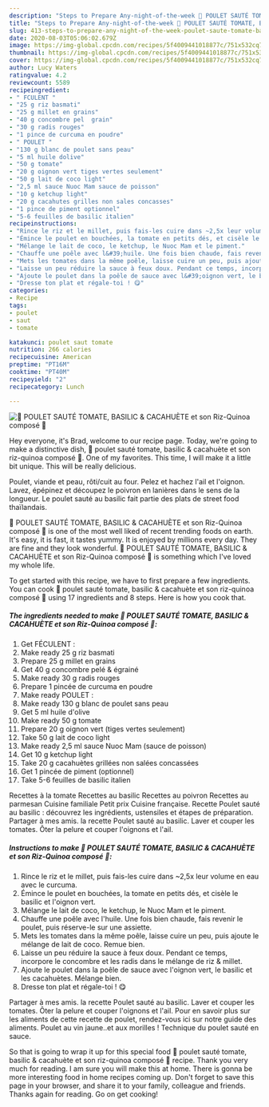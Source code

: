 ```yaml
---
description: "Steps to Prepare Any-night-of-the-week 🍅 POULET SAUTÉ TOMATE, BASILIC &amp;amp; CACAHUÈTE et son Riz-Quinoa composé 🍅"
title: "Steps to Prepare Any-night-of-the-week 🍅 POULET SAUTÉ TOMATE, BASILIC &amp;amp; CACAHUÈTE et son Riz-Quinoa composé 🍅"
slug: 413-steps-to-prepare-any-night-of-the-week-poulet-saute-tomate-basilic-and-amp-cacahuete-et-son-riz-quinoa-compose
date: 2020-08-03T05:06:02.679Z
image: https://img-global.cpcdn.com/recipes/5f4009441018877c/751x532cq70/🍅-poulet-saute-tomate-basilic-cacahuete-et-son-riz-quinoa-compose-🍅-photo-principale-de-la-recette.jpg
thumbnail: https://img-global.cpcdn.com/recipes/5f4009441018877c/751x532cq70/🍅-poulet-saute-tomate-basilic-cacahuete-et-son-riz-quinoa-compose-🍅-photo-principale-de-la-recette.jpg
cover: https://img-global.cpcdn.com/recipes/5f4009441018877c/751x532cq70/🍅-poulet-saute-tomate-basilic-cacahuete-et-son-riz-quinoa-compose-🍅-photo-principale-de-la-recette.jpg
author: Lucy Waters
ratingvalue: 4.2
reviewcount: 5589
recipeingredient:
- " FCULENT "
- "25 g riz basmati"
- "25 g millet en grains"
- "40 g concombre pel  grain"
- "30 g radis rouges"
- "1 pince de curcuma en poudre"
- " POULET "
- "130 g blanc de poulet sans peau"
- "5 ml huile dolive"
- "50 g tomate"
- "20 g oignon vert tiges vertes seulement"
- "50 g lait de coco light"
- "2,5 ml sauce Nuoc Mam sauce de poisson"
- "10 g ketchup light"
- "20 g cacahutes grilles non sales concasses"
- "1 pince de piment optionnel"
- "5-6 feuilles de basilic italien"
recipeinstructions:
- "Rince le riz et le millet, puis fais-les cuire dans ~2,5x leur volume en eau avec le curcuma."
- "Émince le poulet en bouchées, la tomate en petits dés, et cisèle le basilic et l&#39;oignon vert."
- "Mélange le lait de coco, le ketchup, le Nuoc Mam et le piment."
- "Chauffe une poêle avec l&#39;huile. Une fois bien chaude, fais revenir le poulet, puis réserve-le sur une assiette."
- "Mets les tomates dans la même poêle, laisse cuire un peu, puis ajoute le mélange de lait de coco. Remue bien."
- "Laisse un peu réduire la sauce à feux doux. Pendant ce temps, incorpore le concombre et les radis dans le mélange de riz &amp; millet."
- "Ajoute le poulet dans la poêle de sauce avec l&#39;oignon vert, le basilic et les cacahuètes. Mélange bien."
- "Dresse ton plat et régale-toi ! 😋"
categories:
- Recipe
tags:
- poulet
- saut
- tomate

katakunci: poulet saut tomate 
nutrition: 266 calories
recipecuisine: American
preptime: "PT16M"
cooktime: "PT40M"
recipeyield: "2"
recipecategory: Lunch

---
```



![🍅 POULET SAUTÉ TOMATE, BASILIC &amp; CACAHUÈTE et son Riz-Quinoa composé 🍅](https://img-global.cpcdn.com/recipes/5f4009441018877c/751x532cq70/🍅-poulet-saute-tomate-basilic-cacahuete-et-son-riz-quinoa-compose-🍅-photo-principale-de-la-recette.jpg)

Hey everyone, it's Brad, welcome to our recipe page. Today, we're going to make a distinctive dish, 🍅 poulet sauté tomate, basilic &amp; cacahuète et son riz-quinoa composé 🍅. One of my favorites. This time, I will make it a little bit unique. This will be really delicious.

Poulet, viande et peau, rôti/cuit au four. Pelez et hachez l&#39;ail et l&#39;oignon. Lavez, épépinez et découpez le poivron en lanières dans le sens de la longueur. Le poulet sauté au basilic fait partie des plats de street food thaïlandais.

🍅 POULET SAUTÉ TOMATE, BASILIC &amp; CACAHUÈTE et son Riz-Quinoa composé 🍅 is one of the most well liked of recent trending foods on earth. It's easy, it is fast, it tastes yummy. It is enjoyed by millions every day. They are fine and they look wonderful. 🍅 POULET SAUTÉ TOMATE, BASILIC &amp; CACAHUÈTE et son Riz-Quinoa composé 🍅 is something which I've loved my whole life.


To get started with this recipe, we have to first prepare a few ingredients. You can cook 🍅 poulet sauté tomate, basilic &amp; cacahuète et son riz-quinoa composé 🍅 using 17 ingredients and 8 steps. Here is how you cook that.

<!--inarticleads1-->

##### The ingredients needed to make 🍅 POULET SAUTÉ TOMATE, BASILIC &amp; CACAHUÈTE et son Riz-Quinoa composé 🍅:

1. Get  FÉCULENT :
1. Make ready 25 g riz basmati
1. Prepare 25 g millet en grains
1. Get 40 g concombre pelé &amp; égrainé
1. Make ready 30 g radis rouges
1. Prepare 1 pincée de curcuma en poudre
1. Make ready  POULET :
1. Make ready 130 g blanc de poulet sans peau
1. Get 5 ml huile d&#39;olive
1. Make ready 50 g tomate
1. Prepare 20 g oignon vert (tiges vertes seulement)
1. Take 50 g lait de coco light
1. Make ready 2,5 ml sauce Nuoc Mam (sauce de poisson)
1. Get 10 g ketchup light
1. Take 20 g cacahuètes grillées non salées concassées
1. Get 1 pincée de piment (optionnel)
1. Take 5-6 feuilles de basilic italien


Recettes à la tomate Recettes au basilic Recettes au poivron Recettes au parmesan Cuisine familiale Petit prix Cuisine française. Recette Poulet sauté au basilic : découvrez les ingrédients, ustensiles et étapes de préparation. Partager à mes amis. la recette Poulet sauté au basilic. Laver et couper les tomates. Ôter la pelure et couper l&#39;oignons et l&#39;ail. 

<!--inarticleads2-->

##### Instructions to make 🍅 POULET SAUTÉ TOMATE, BASILIC &amp; CACAHUÈTE et son Riz-Quinoa composé 🍅:

1. Rince le riz et le millet, puis fais-les cuire dans ~2,5x leur volume en eau avec le curcuma.
1. Émince le poulet en bouchées, la tomate en petits dés, et cisèle le basilic et l&#39;oignon vert.
1. Mélange le lait de coco, le ketchup, le Nuoc Mam et le piment.
1. Chauffe une poêle avec l&#39;huile. Une fois bien chaude, fais revenir le poulet, puis réserve-le sur une assiette.
1. Mets les tomates dans la même poêle, laisse cuire un peu, puis ajoute le mélange de lait de coco. Remue bien.
1. Laisse un peu réduire la sauce à feux doux. Pendant ce temps, incorpore le concombre et les radis dans le mélange de riz &amp; millet.
1. Ajoute le poulet dans la poêle de sauce avec l&#39;oignon vert, le basilic et les cacahuètes. Mélange bien.
1. Dresse ton plat et régale-toi ! 😋


Partager à mes amis. la recette Poulet sauté au basilic. Laver et couper les tomates. Ôter la pelure et couper l&#39;oignons et l&#39;ail. Pour en savoir plus sur les aliments de cette recette de poulet, rendez-vous ici sur notre guide des aliments. Poulet au vin jaune..et aux morilles ! Technique du poulet sauté en sauce. 

So that is going to wrap it up for this special food 🍅 poulet sauté tomate, basilic &amp; cacahuète et son riz-quinoa composé 🍅 recipe. Thank you very much for reading. I am sure you will make this at home. There is gonna be more interesting food in home recipes coming up. Don't forget to save this page in your browser, and share it to your family, colleague and friends. Thanks again for reading. Go on get cooking!
